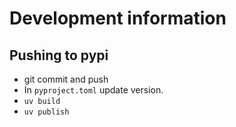 # Development information
## Pushing to pypi
- git commit and push
- In `pyproject.toml` update version.
- `uv build`
- `uv publish`